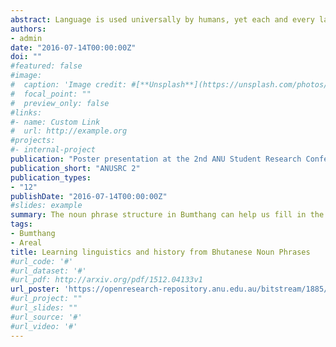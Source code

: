 ```yaml
---
abstract: Language is used universally by humans, yet each and every language differs in principled ways. The field of linguistic typology is centred on making sense of these differences, in order to form generalisations about how we use Language. One commonly-examined parameter of variation is word order. In particular, much research has been conducted on how different languages code the roles of subjects, verbs and objects at a sentence level. However, work into how languages order words at lower levels is often neglected. Noun phrases are groups of words centred on an obligatory noun which can be extended to include other types of words such as adjectives and numerals. These ‘modifiers’ will generally either precede the noun as in English and Japanese or follow it like in Indonesian and Arabic. More rarely, a language may position some modifiers before the noun, and others after it. Through data collected in a Field Methods class in 2015, I found that Bumthang, a language from central Bhutan, exhibits characteristics of this rare type with no single prevalent order. After comparing to other noun phrase structures worldwide, I discovered that Bumthang is similar to only one other language – Zhang-Zhung, an extinct language from a millennium-old Tibetan empire. This thus implies a previously unsuspected shared social and linguistic history between the two societies. The discovery of this rare structure will prove invaluable for linguistic typology and also help fill in the blanks of Himalayan and central Asian history.
authors:
- admin
date: "2016-07-14T00:00:00Z"
doi: ""
#featured: false
#image:
#  caption: 'Image credit: #[**Unsplash**](https://unsplash.com/photos/s9CC2SKySJM)'
#  focal_point: ""
#  preview_only: false
#links:
#- name: Custom Link
#  url: http://example.org
#projects:
#- internal-project
publication: "Poster presentation at the 2nd ANU Student Research Conference"
publication_short: "ANUSRC 2"
publication_types:
- "12"
publishDate: "2016-07-14T00:00:00Z"
#slides: example
summary: The noun phrase structure in Bumthang can help us fill in the blanks of Himalayan and central Asian history.
tags:
- Bumthang
- Areal
title: Learning linguistics and history from Bhutanese Noun Phrases
#url_code: '#'
#url_dataset: '#'
#url_pdf: http://arxiv.org/pdf/1512.04133v1
url_poster: 'https://openresearch-repository.anu.edu.au/bitstream/1885/108974/1/Naomi%20Peck.pdf'
#url_project: ""
#url_slides: ""
#url_source: '#'
#url_video: '#'
---
```

